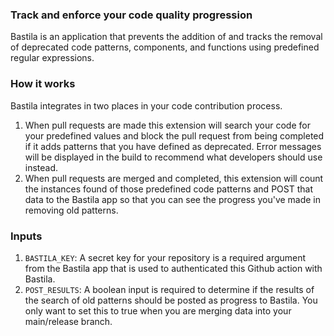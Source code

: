 ### Track and enforce your code quality progression

Bastila is an application that prevents the addition of and tracks the removal of deprecated code patterns, components, and functions using predefined regular expressions.

### How it works

Bastila integrates in two places in your code contribution process.

1. When pull requests are made this extension will search your code for your predefined values and block the pull request from being completed if it adds patterns that you have defined as deprecated. Error messages will be displayed in the build to recommend what developers should use instead.
2. When pull requests are merged and completed, this extension will count the instances found of those predefined code patterns and POST that data to the Bastila app so that you can see the progress you've made in removing old patterns.

### Inputs

1. `BASTILA_KEY`: A secret key for your repository is a required argument from the Bastila app that is used to authenticated this Github action with Bastila.
2. `POST_RESULTS`: A boolean input is required to determine if the results of the search of old patterns should be posted as progress to Bastila. You only want to set this to true when you are merging data into your main/release branch.
